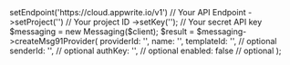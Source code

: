 <?php

use Appwrite\Client;
use Appwrite\Services\Messaging;

$client = (new Client())
    ->setEndpoint('https://cloud.appwrite.io/v1') // Your API Endpoint
    ->setProject('<YOUR_PROJECT_ID>') // Your project ID
    ->setKey('<YOUR_API_KEY>'); // Your secret API key

$messaging = new Messaging($client);

$result = $messaging->createMsg91Provider(
    providerId: '<PROVIDER_ID>',
    name: '<NAME>',
    templateId: '<TEMPLATE_ID>', // optional
    senderId: '<SENDER_ID>', // optional
    authKey: '<AUTH_KEY>', // optional
    enabled: false // optional
);
